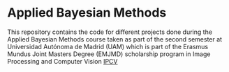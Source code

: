 # Applied Bayesian Methods
This repository contains the code for different projects done during the Applied Bayesian Methods course taken as part of the second semester at Universidad Autónoma de Madrid (UAM) which is part of the Erasmus Mundus Joint Masters Degree (EMJMD) scholarship program in Image Processing and Computer Vision [IPCV](http://ipcv.eu/)
